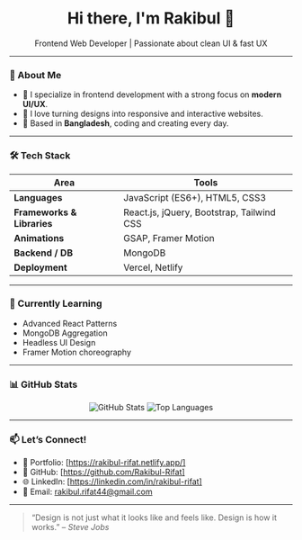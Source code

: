 <h1 align="center">Hi there, I'm Rakibul 👋</h1>
<p align="center">
  Frontend Web Developer | Passionate about clean UI & fast UX
</p>

---

### 🧠 About Me
- 🎨 I specialize in frontend development with a strong focus on **modern UI/UX**.
- 🚀 I love turning designs into responsive and interactive websites.
- 🏡 Based in **Bangladesh**, coding and creating every day.

---

### 🛠 Tech Stack
| Area | Tools |
|------|-------|
| **Languages** | JavaScript (ES6+), HTML5, CSS3 |
| **Frameworks & Libraries** | React.js, jQuery, Bootstrap, Tailwind CSS |
| **Animations** | GSAP, Framer Motion |
| **Backend / DB** | MongoDB |
| **Deployment** | Vercel, Netlify |

---

### 🌱 Currently Learning
- Advanced React Patterns
- MongoDB Aggregation
- Headless UI Design
- Framer Motion choreography

---

### 📊 GitHub Stats
<p align="center">
  <img src="https://github-readme-stats.vercel.app/api?username=Rakibul-Rifat&show_icons=true&theme=tokyonight" alt="GitHub Stats" />
  <img src="https://github-readme-stats.vercel.app/api/top-langs/?username=Rakibul-Rifat&layout=compact&theme=tokyonight" alt="Top Languages" />
</p>

---

### 📫 Let’s Connect!
- 💼 Portfolio: [https://rakibul-rifat.netlify.app/]
- 🐙 GitHub: [https://github.com/Rakibul-Rifat]
- 🌐 LinkedIn: [https://linkedin.com/in/rakibul-rifat]
- 💬 Email: rakibul.rifat44@gmail.com

---

> “Design is not just what it looks like and feels like. Design is how it works.” – *Steve Jobs*
